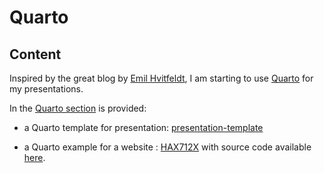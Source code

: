 # Quarto

## Content

Inspired by the great blog by [Emil Hvitfeldt](https://emilhvitfeldt.com/blog),
I am starting to use [Quarto](https://quarto.org/) for my presentations.

In the [Quarto section](quarto/) is provided:

- a Quarto template for presentation: [presentation-template](quarto/presentation-template/)

- a Quarto example for a website : [HAX712X](https://josephsalmon.github.io/HAX712X/) with source code available [here](https://github.com/josephsalmon/HAX712X/blob/main/index.qmd).
